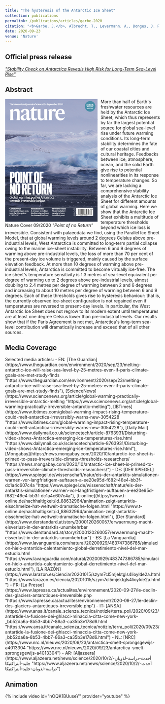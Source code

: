 ```yaml
---
title: "The hysteresis of the Antarctic Ice Sheet"
collection: publications
permalink: /publications/articles/garbe-2020
citation: "<b>Garbe, J.</b>, Albrecht, T., Levermann, A., Donges, J. F., and Winkelmann, R.: <i>&quot;The hysteresis of the Antarctic Ice Sheet&quot;</i>, Nature, 585, 538–544, DOI: <a href='https://doi.org/10.1038/s41586-020-2727-5'>10.1038/s41586-020-2727-5</a>, 2020."
date: 2020-09-23
venue: 'Nature'
---
```


## Official press release
*["Stability Check on Antarctica Reveals High Risk for Long-Term Sea-Level Rise"](https://www.pik-potsdam.de/en/news/latest-news/stability-check-on-antarctica-reveals-high-risk-for-long-term-sea-level-rise "https://www.pik-potsdam.de/en/news/latest-news/stability-check-on-antarctica-reveals-high-risk-for-long-term-sea-level-rise")*

## Abstract
<div style="float: left; margin-right: 10px; width: 300px">
    <a href="https://www.nature.com/nature/volumes/585/issues/7826" title="https://www.nature.com/nature/volumes/585/issues/7826"><img src="/images/Cover_24_September_2020.png"></a>
    <figcaption>Nature Cover 09/2020 <em>"Point of no Return"</em></figcaption>
</div>
More than half of Earth's freshwater resources are held by the Antarctic Ice Sheet, which thus represents by far the largest potential source for global sea-level rise under future warming conditions. Its long-term stability determines the fate of our coastal cities and cultural heritage. Feedbacks between ice, atmosphere, ocean, and the solid Earth give rise to potential nonlinearities in its response to temperature changes. So far, we are lacking a comprehensive stability analysis of the Antarctic Ice Sheet for different amounts of global warming. Here we show that the Antarctic Ice Sheet exhibits a multitude of temperature thresholds beyond which ice loss is irreversible. Consistent with palaeodata we find, using the Parallel Ice Sheet Model, that at global warming levels around 2 degrees Celsius above pre-industrial levels, West Antarctica is committed to long-term partial collapse owing to the marine ice-sheet instability. Between 6 and 9 degrees of warming above pre-industrial levels, the loss of more than 70 per cent of the present-day ice volume is triggered, mainly caused by the surface elevation feedback. At more than 10 degrees of warming above pre-industrial levels, Antarctica is committed to become virtually ice-free. The ice sheet's temperature sensitivity is 1.3 metres of sea-level equivalent per degree of warming up to 2 degrees above pre-industrial levels, almost doubling to 2.4 metres per degree of warming between 2 and 6 degrees and increasing to about 10 metres per degree of warming between 6 and 9 degrees. Each of these thresholds gives rise to hysteresis behaviour: that is, the currently observed ice-sheet configuration is not regained even if temperatures are reversed to present-day levels. In particular, the West Antarctic Ice Sheet does not regrow to its modern extent until temperatures are at least one degree Celsius lower than pre-industrial levels. Our results show that if the Paris Agreement is not met, Antarctica's long-term sea-level contribution will dramatically increase and exceed that of all other sources.

## Media Coverage
<div style="float: right; margin-left: 10px;">
    <script type='text/javascript' src='https://d1bxh8uas1mnw7.cloudfront.net/assets/embed.js'></script>
    <div data-badge-details="right" data-badge-type="medium-donut" data-doi="10.1038/s41586-020-2727-5" data-condensed="true" class="altmetric-embed"></div>
</div>
Selected media articles:
- EN: [The Guardian](https://www.theguardian.com/environment/2020/sep/23/melting-antarctic-ice-will-raise-sea-level-by-25-metres-even-if-paris-climate-goals-are-met-study-finds "https://www.theguardian.com/environment/2020/sep/23/melting-antarctic-ice-will-raise-sea-level-by-25-metres-even-if-paris-climate-goals-are-met-study-finds"),
[ScienceNews](https://www.sciencenews.org/article/global-warming-practically-irreversible-antarctic-melting "https://www.sciencenews.org/article/global-warming-practically-irreversible-antarctic-melting"),
[IBTimes](https://www.ibtimes.com/global-warming-impact-rising-temperature-could-melt-antarctica-irreversibly-warns-new-3054228 "https://www.ibtimes.com/global-warming-impact-rising-temperature-could-melt-antarctica-irreversibly-warns-new-3054228"),
[Daily Mail](https://www.dailymail.co.uk/sciencetech/article-8763931/Disturbing-video-shows-Antarctica-emerging-ice-temperatures-rise.html "https://www.dailymail.co.uk/sciencetech/article-8763931/Disturbing-video-shows-Antarctica-emerging-ice-temperatures-rise.html"), [Mongabay](https://news.mongabay.com/2020/10/antarctic-ice-sheet-is-primed-to-pass-irreversible-climate-thresholds-researchers/ "https://news.mongabay.com/2020/10/antarctic-ice-sheet-is-primed-to-pass-irreversible-climate-thresholds-researchers/")
- DE: [DER SPIEGEL](https://www.spiegel.de/wissenschaft/natur/eis-der-antarktis-simulationen-warnen-vor-langfristigem-auftauen-a-ee20e95d-f682-46e4-bb3f-dc1a4c607c4a "https://www.spiegel.de/wissenschaft/natur/eis-der-antarktis-simulationen-warnen-vor-langfristigem-auftauen-a-ee20e95d-f682-46e4-bb3f-dc1a4c607c4a"),
[t-online](https://www.t-online.de/nachhaltigkeit/id_88632964/animation-zeigt-antarktis-eisschmelze-hat-weltweit-dramatische-folgen.html "https://www.t-online.de/nachhaltigkeit/id_88632964/animation-zeigt-antarktis-eisschmelze-hat-weltweit-dramatische-folgen.html"),
[Der Standard](https://www.derstandard.at/story/2000120260057/erwaermung-macht-eisverlust-in-der-antarktis-unumkehrbar "https://www.derstandard.at/story/2000120260057/erwaermung-macht-eisverlust-in-der-antarktis-unumkehrbar")
- ES: [La Vanguardia](https://www.lavanguardia.com/natural/20200929/483747386785/simulacion-hielo-antartida-calentamiento-global-derretimiento-nivel-del-mar-estudio.html "https://www.lavanguardia.com/natural/20200929/483747386785/simulacion-hielo-antartida-calentamiento-global-derretimiento-nivel-del-mar-estudio.html"), [LA RAZÓN](https://www.larazon.es/ciencia/20201015/szym7cl5mjektgls4lioylde2a.html "https://www.larazon.es/ciencia/20201015/szym7cl5mjektgls4lioylde2a.html")
- FR: [La Presse](https://www.lapresse.ca/actualites/environnement/2020-09-27/le-declin-des-glaciers-antarctiques-irreversible.php "https://www.lapresse.ca/actualites/environnement/2020-09-27/le-declin-des-glaciers-antarctiques-irreversible.php")
- IT: [ANSA](https://www.ansa.it/canale_scienza_tecnica/notizie/terra_poli/2020/09/23/antartide-la-fusione-dei-ghiacci-minaccia-citta-come-new-york-_bb52da6a-8b53-4bb7-86a3-ca35b3e178d6.html "https://www.ansa.it/canale_scienza_tecnica/notizie/terra_poli/2020/09/23/antartide-la-fusione-dei-ghiacci-minaccia-citta-come-new-york-_bb52da6a-8b53-4bb7-86a3-ca35b3e178d6.html")
- NL: [NRC](https://www.nrc.nl/nieuws/2020/09/23/antarctica-smelt-sprongsgewijs-a4013304 "https://www.nrc.nl/nieuws/2020/09/23/antarctica-smelt-sprongsgewijs-a4013304")
- AR: [Aljazeera](https://www.aljazeera.net/news/science/2020/10/2/أحدث-دراسة-لذوبان-جليد-أنتراكتيكا "https://www.aljazeera.net/news/science/2020/10/2/أحدث-دراسة-لذوبان-جليد-أنتراكتيكا")

## Animation
{% include video id="hOQK1BUuseY" provider="youtube" %}